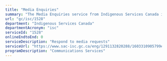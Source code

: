 ```yaml
---
title: "Media Enquiries"
summary: "The Media Enquiries service from Indigenous Services Canada is not available end-to-end online, according to the GC Service Inventory."
url: "gc/isc/1528"
department: "Indigenous Services Canada"
departmentAcronym: "isc"
serviceId: "1528"
onlineEndtoEnd: 0
serviceDescription: "Respond to media requests"
serviceUrl: "https://www.sac-isc.gc.ca/eng/1291132820288/1603310905799#sec3"
programDescription: "Communications Services"
---
```

